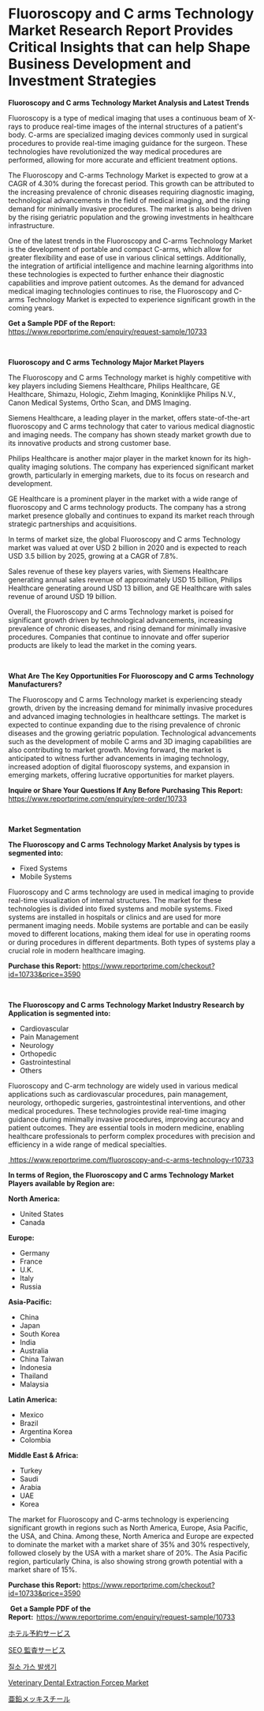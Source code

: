 <p><h1>Fluoroscopy and C arms Technology Market Research Report Provides Critical Insights that can help Shape Business Development and Investment Strategies</h1></p><p><strong>Fluoroscopy and C arms Technology Market Analysis and Latest Trends</strong></p>
<p><p>Fluoroscopy is a type of medical imaging that uses a continuous beam of X-rays to produce real-time images of the internal structures of a patient's body. C-arms are specialized imaging devices commonly used in surgical procedures to provide real-time imaging guidance for the surgeon. These technologies have revolutionized the way medical procedures are performed, allowing for more accurate and efficient treatment options.</p><p>The Fluoroscopy and C-arms Technology Market is expected to grow at a CAGR of 4.30% during the forecast period. This growth can be attributed to the increasing prevalence of chronic diseases requiring diagnostic imaging, technological advancements in the field of medical imaging, and the rising demand for minimally invasive procedures. The market is also being driven by the rising geriatric population and the growing investments in healthcare infrastructure.</p><p>One of the latest trends in the Fluoroscopy and C-arms Technology Market is the development of portable and compact C-arms, which allow for greater flexibility and ease of use in various clinical settings. Additionally, the integration of artificial intelligence and machine learning algorithms into these technologies is expected to further enhance their diagnostic capabilities and improve patient outcomes. As the demand for advanced medical imaging technologies continues to rise, the Fluoroscopy and C-arms Technology Market is expected to experience significant growth in the coming years.</p></p>
<p><strong>Get a Sample PDF of the Report:&nbsp;</strong> <a href="https://www.reportprime.com/enquiry/request-sample/10733">https://www.reportprime.com/enquiry/request-sample/10733</a></p>
<p>&nbsp;</p>
<p><strong>Fluoroscopy and C arms Technology Major Market Players</strong></p>
<p><p>The Fluoroscopy and C arms Technology market is highly competitive with key players including Siemens Healthcare, Philips Healthcare, GE Healthcare, Shimazu, Hologic, Ziehm Imaging, Koninklijke Philips N.V., Canon Medical Systems, Ortho Scan, and DMS Imaging.</p><p>Siemens Healthcare, a leading player in the market, offers state-of-the-art fluoroscopy and C arms technology that cater to various medical diagnostic and imaging needs. The company has shown steady market growth due to its innovative products and strong customer base.</p><p>Philips Healthcare is another major player in the market known for its high-quality imaging solutions. The company has experienced significant market growth, particularly in emerging markets, due to its focus on research and development.</p><p>GE Healthcare is a prominent player in the market with a wide range of fluoroscopy and C arms technology products. The company has a strong market presence globally and continues to expand its market reach through strategic partnerships and acquisitions.</p><p>In terms of market size, the global Fluoroscopy and C arms Technology market was valued at over USD 2 billion in 2020 and is expected to reach USD 3.5 billion by 2025, growing at a CAGR of 7.8%.</p><p>Sales revenue of these key players varies, with Siemens Healthcare generating annual sales revenue of approximately USD 15 billion, Philips Healthcare generating around USD 13 billion, and GE Healthcare with sales revenue of around USD 19 billion.</p><p>Overall, the Fluoroscopy and C arms Technology market is poised for significant growth driven by technological advancements, increasing prevalence of chronic diseases, and rising demand for minimally invasive procedures. Companies that continue to innovate and offer superior products are likely to lead the market in the coming years.</p></p>
<p>&nbsp;</p>
<p><strong>What Are The Key Opportunities For Fluoroscopy and C arms Technology Manufacturers?</strong></p>
<p><p>The Fluoroscopy and C arms Technology market is experiencing steady growth, driven by the increasing demand for minimally invasive procedures and advanced imaging technologies in healthcare settings. The market is expected to continue expanding due to the rising prevalence of chronic diseases and the growing geriatric population. Technological advancements such as the development of mobile C arms and 3D imaging capabilities are also contributing to market growth. Moving forward, the market is anticipated to witness further advancements in imaging technology, increased adoption of digital fluoroscopy systems, and expansion in emerging markets, offering lucrative opportunities for market players.</p></p>
<p><strong>Inquire or Share Your Questions If Any Before Purchasing This Report:</strong> <a href="https://www.reportprime.com/enquiry/pre-order/10733">https://www.reportprime.com/enquiry/pre-order/10733</a></p>
<p>&nbsp;</p>
<p><strong>Market Segmentation</strong></p>
<p><strong>The Fluoroscopy and C arms Technology Market Analysis by types is segmented into:</strong></p>
<p><ul><li>Fixed Systems</li><li>Mobile Systems</li></ul></p>
<p><p>Fluoroscopy and C arms technology are used in medical imaging to provide real-time visualization of internal structures. The market for these technologies is divided into fixed systems and mobile systems. Fixed systems are installed in hospitals or clinics and are used for more permanent imaging needs. Mobile systems are portable and can be easily moved to different locations, making them ideal for use in operating rooms or during procedures in different departments. Both types of systems play a crucial role in modern healthcare imaging.</p></p>
<p><strong>Purchase this Report:&nbsp;</strong><a href="https://www.reportprime.com/checkout?id=10733&price=3590">https://www.reportprime.com/checkout?id=10733&price=3590</a></p>
<p>&nbsp;</p>
<p><strong>The Fluoroscopy and C arms Technology Market Industry Research by Application is segmented into:</strong></p>
<p><ul><li>Cardiovascular</li><li>Pain Management</li><li>Neurology</li><li>Orthopedic</li><li>Gastrointestinal</li><li>Others</li></ul></p>
<p><p>Fluoroscopy and C-arm technology are widely used in various medical applications such as cardiovascular procedures, pain management, neurology, orthopedic surgeries, gastrointestinal interventions, and other medical procedures. These technologies provide real-time imaging guidance during minimally invasive procedures, improving accuracy and patient outcomes. They are essential tools in modern medicine, enabling healthcare professionals to perform complex procedures with precision and efficiency in a wide range of medical specialties.</p></p>
<p><a href="https://www.reportprime.com/fluoroscopy-and-c-arms-technology-r10733">&nbsp;https://www.reportprime.com/fluoroscopy-and-c-arms-technology-r10733</a></p>
<p><strong>In terms of Region, the Fluoroscopy and C arms Technology Market Players available by Region are:</strong></p>
<p>
    <p> <strong> North America: </strong>
        <ul>
            <li>United States</li>
            <li>Canada</li>
        </ul>
        </p> 
    <p> <strong> Europe: </strong>
        <ul>
            <li>Germany</li>
            <li>France</li>
            <li>U.K.</li>
            <li>Italy</li>
            <li>Russia</li>
        </ul>
        </p> 
    <p> <strong> Asia-Pacific: </strong>
        <ul>
            <li>China</li>
            <li>Japan</li>
            <li>South Korea</li>
            <li>India</li>
            <li>Australia</li>
            <li>China Taiwan</li>
            <li>Indonesia</li>
            <li>Thailand</li>
            <li>Malaysia</li>
        </ul>
        </p> 
    <p> <strong> Latin America: </strong>
        <ul>
            <li>Mexico</li>
            <li>Brazil</li>
            <li>Argentina Korea</li>
            <li>Colombia</li>
        </ul>
        </p> 
    <p> <strong> Middle East & Africa: </strong>
        <ul>
            <li>Turkey</li>
            <li>Saudi</li>
            <li>Arabia</li>
            <li>UAE</li>
            <li>Korea</li>
        </ul>
    </p>
    </p>
<p><p>The market for Fluoroscopy and C-arms technology is experiencing significant growth in regions such as North America, Europe, Asia Pacific, the USA, and China. Among these, North America and Europe are expected to dominate the market with a market share of 35% and 30% respectively, followed closely by the USA with a market share of 20%. The Asia Pacific region, particularly China, is also showing strong growth potential with a market share of 15%.</p></p>
<p><strong>Purchase this Report: </strong><a href="https://www.reportprime.com/checkout?id=10733&price=3590">https://www.reportprime.com/checkout?id=10733&price=3590</a></p>
<p>&nbsp;<strong>Get a Sample PDF of the Report:&nbsp;&nbsp;</strong><a href="https://www.reportprime.com/enquiry/request-sample/10733">https://www.reportprime.com/enquiry/request-sample/10733</a></p>
<p><strong></strong></p>
<p><p><a href="https://medium.com/@laceyzemlak1/%E3%83%9B%E3%83%86%E3%83%AB%E4%BA%88%E7%B4%84%E3%82%B5%E3%83%BC%E3%83%93%E3%82%B9%E3%81%AE%E5%B8%82%E5%A0%B4%E3%82%B7%E3%82%A7%E3%82%A2%E3%81%AE%E9%80%B2%E5%8C%96%E3%81%A8%E5%B8%82%E5%A0%B4%E6%88%90%E9%95%B7%E3%81%AE%E3%83%88%E3%83%AC%E3%83%B3%E3%83%892024%E5%B9%B4%E3%81%8B%E3%82%892031%E5%B9%B4%E3%81%BE%E3%81%A7-5cc71ac6c774">ホテル予約サービス</a></p><p><a href="https://medium.com/@isabeleterson7845/seo%E3%82%AA%E3%83%BC%E3%83%87%E3%82%A3%E3%83%83%E3%83%88%E3%82%B5%E3%83%BC%E3%83%93%E3%82%B9%E5%B8%82%E5%A0%B4-2031%E5%B9%B4%E3%81%BE%E3%81%A7%E3%81%AE%E6%88%90%E5%8A%9F%E3%81%99%E3%82%8B%E3%83%93%E3%82%B8%E3%83%8D%E3%82%B9%E6%88%A6%E7%95%A5%E3%81%AE%E9%8D%B5-f914a3788c65">SEO 監査サービス</a></p><p><a href="https://github.com/apple8975768/Market-Research-Report-List-1/blob/main/459914874559.md">질소 가스 발생기</a></p><p><a href="https://github.com/gladysalidde/Market-Research-Report-List-1/blob/main/veterinary-dental-extraction-forcep-market.md">Veterinary Dental Extraction Forcep Market</a></p><p><a href="https://github.com/CarlieShields/Market-Research-Report-List-1/blob/main/704429579782.md">亜鉛メッキスチール</a></p></p>